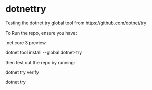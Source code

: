# dotnettry
Testing the dotnet try global tool from https://github.com/dotnet/try

To Run the repo, ensure you have: 

.net core 3 preview

dotnet tool install --global dotnet-try

then test out the repo by running:

dotnet try verify

dotnet try
